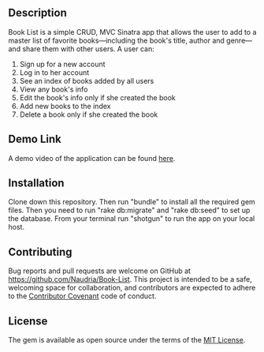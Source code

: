 ## Description

Book List is a simple CRUD, MVC Sinatra app that allows the user to add to a master list of favorite books—including the book's title, author and genre—and share them with other users. A user can:

1. Sign up for a new account
2. Log in to her account
3. See an index of books added by all users
4. View any book's info
5. Edit the book's info only if she created the book
6. Add new books to the index
7. Delete a book only if she created the book


## Demo Link
A demo video of the application can be found [here]().

## Installation

Clone down this repository. Then run "bundle" to install all the required gem files. Then you need to run "rake db:migrate" and "rake db:seed" to set up the database. From your terminal run "shotgun" to run the app on your local host.

## Contributing

Bug reports and pull requests are welcome on GitHub at https://github.com/Naudria/Book-List. This project is intended to be a safe, welcoming space for collaboration, and contributors are expected to adhere to the [Contributor Covenant](http://contributor-covenant.org) code of conduct.

## License

The gem is available as open source under the terms of the [MIT License](https://opensource.org/licenses/MIT).
